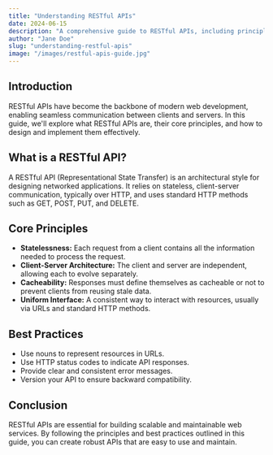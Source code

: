 ```yaml
---
title: "Understanding RESTful APIs"
date: 2024-06-15
description: "A comprehensive guide to RESTful APIs, including principles, best practices, and implementation tips."
author: "Jane Doe"
slug: "understanding-restful-apis"
image: "/images/restful-apis-guide.jpg"
---
```


## Introduction

RESTful APIs have become the backbone of modern web development, enabling seamless communication between clients and servers. In this guide, we'll explore what RESTful APIs are, their core principles, and how to design and implement them effectively.

## What is a RESTful API?

A RESTful API (Representational State Transfer) is an architectural style for designing networked applications. It relies on stateless, client-server communication, typically over HTTP, and uses standard HTTP methods such as GET, POST, PUT, and DELETE.

## Core Principles

- **Statelessness:** Each request from a client contains all the information needed to process the request.
- **Client-Server Architecture:** The client and server are independent, allowing each to evolve separately.
- **Cacheability:** Responses must define themselves as cacheable or not to prevent clients from reusing stale data.
- **Uniform Interface:** A consistent way to interact with resources, usually via URLs and standard HTTP methods.

## Best Practices

- Use nouns to represent resources in URLs.
- Use HTTP status codes to indicate API responses.
- Provide clear and consistent error messages.
- Version your API to ensure backward compatibility.

## Conclusion

RESTful APIs are essential for building scalable and maintainable web services. By following the principles and best practices outlined in this guide, you can create robust APIs that are easy to use and maintain.